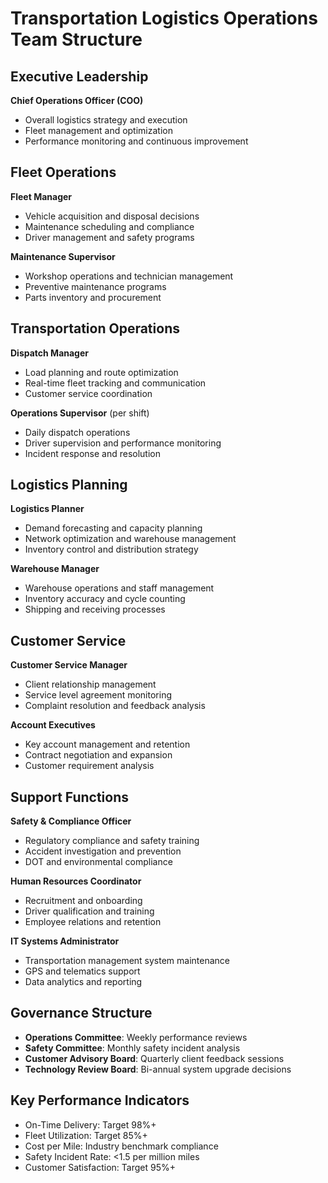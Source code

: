 # Transportation Logistics Operations Team Structure

## Executive Leadership
**Chief Operations Officer (COO)**
- Overall logistics strategy and execution
- Fleet management and optimization
- Performance monitoring and continuous improvement

## Fleet Operations
**Fleet Manager**
- Vehicle acquisition and disposal decisions
- Maintenance scheduling and compliance
- Driver management and safety programs

**Maintenance Supervisor**
- Workshop operations and technician management
- Preventive maintenance programs
- Parts inventory and procurement

## Transportation Operations
**Dispatch Manager**
- Load planning and route optimization
- Real-time fleet tracking and communication
- Customer service coordination

**Operations Supervisor** (per shift)
- Daily dispatch operations
- Driver supervision and performance monitoring
- Incident response and resolution

## Logistics Planning
**Logistics Planner**
- Demand forecasting and capacity planning
- Network optimization and warehouse management
- Inventory control and distribution strategy

**Warehouse Manager**
- Warehouse operations and staff management
- Inventory accuracy and cycle counting
- Shipping and receiving processes

## Customer Service
**Customer Service Manager**
- Client relationship management
- Service level agreement monitoring
- Complaint resolution and feedback analysis

**Account Executives**
- Key account management and retention
- Contract negotiation and expansion
- Customer requirement analysis

## Support Functions
**Safety & Compliance Officer**
- Regulatory compliance and safety training
- Accident investigation and prevention
- DOT and environmental compliance

**Human Resources Coordinator**
- Recruitment and onboarding
- Driver qualification and training
- Employee relations and retention

**IT Systems Administrator**
- Transportation management system maintenance
- GPS and telematics support
- Data analytics and reporting

## Governance Structure
- **Operations Committee**: Weekly performance reviews
- **Safety Committee**: Monthly safety incident analysis
- **Customer Advisory Board**: Quarterly client feedback sessions
- **Technology Review Board**: Bi-annual system upgrade decisions

## Key Performance Indicators
- On-Time Delivery: Target 98%+
- Fleet Utilization: Target 85%+
- Cost per Mile: Industry benchmark compliance
- Safety Incident Rate: <1.5 per million miles
- Customer Satisfaction: Target 95%+